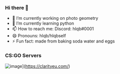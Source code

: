 ### Hi there 👋
- 🔭 I’m currently working on photo geometry
- 🌱 I’m currently learning python
- 📫 How to reach me: Discord: hlqb#0001
- 😄 Pronouns: hlqb/hlqbself
- ⚡ Fun fact: made from baking soda water and eggs
### CS:GO Servers
![image](https://user-images.githubusercontent.com/38434900/155958690-0959871d-01be-45f4-91ce-53690e3c943b.png)](https://clarityeu.com/)

